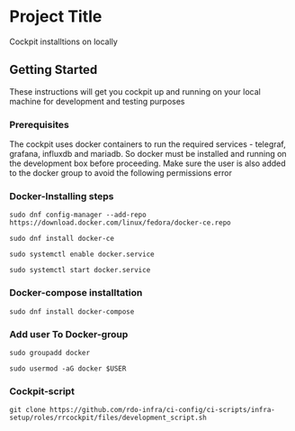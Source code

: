# Project Title

Cockpit installtions on locally

## Getting Started

These instructions will get you cockpit up and running on your local machine for development and testing purposes

### Prerequisites

The cockpit uses docker containers to run the required services - telegraf, grafana, influxdb and mariadb. 
So docker must be installed and running on the development box before proceeding. Make sure the user is also added to the docker group to avoid the following permissions error

### Docker-Installing steps
```
sudo dnf config-manager --add-repo https://download.docker.com/linux/fedora/docker-ce.repo
```
```
sudo dnf install docker-ce
```
```
sudo systemctl enable docker.service
```
```
sudo systemctl start docker.service
```
### Docker-compose installtation
```
sudo dnf install docker-compose
```
### Add user To Docker-group
```
sudo groupadd docker
```
```
sudo usermod -aG docker $USER
```

### Cockpit-script
```
git clone https://github.com/rdo-infra/ci-config/ci-scripts/infra-setup/roles/rrcockpit/files/development_script.sh
```
